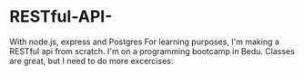 # RESTful-API-

With node.js, express and Postgres
For learning purposes, I'm making a RESTful api from scratch. I'm on a programming bootcamp in Bedu. Classes are great, but I need to do more excercises.
